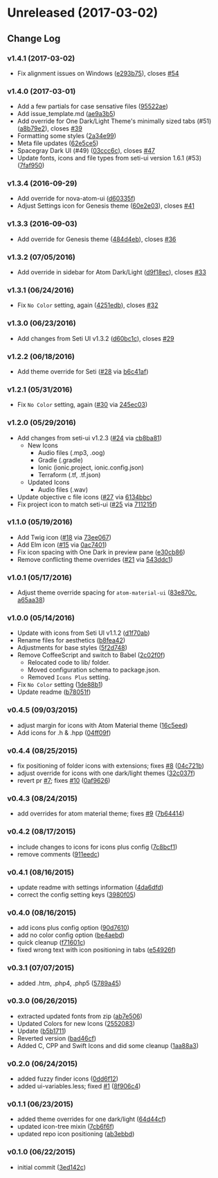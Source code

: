 <a name="Unreleased"></a>
# Unreleased (2017-03-02)




## Change Log

### v1.4.1 (2017-03-02)

- Fix alignment issues on Windows ([e293b75](https://github.com/wyze/atom-seti-icons/commit/e293b75)), closes [#54](https://github.com/wyze/atom-seti-icons/issues/54)

### v1.4.0 (2017-03-01)

- Add a few partials for case sensative files ([95522ae](https://github.com/wyze/atom-seti-icons/commit/95522ae))
- Add issue_template.md ([ae9a3b5](https://github.com/wyze/atom-seti-icons/commit/ae9a3b5))
- Add override for One Dark/Light Theme's minimally sized tabs (#51) ([a8b79e2](https://github.com/wyze/atom-seti-icons/commit/a8b79e2)), closes [#39](https://github.com/wyze/atom-seti-icons/issues/39)
- Formatting some styles ([2a34e99](https://github.com/wyze/atom-seti-icons/commit/2a34e99))
- Meta file updates ([62e5ce5](https://github.com/wyze/atom-seti-icons/commit/62e5ce5))
- Spacegray Dark UI (#49) ([03ccc6c](https://github.com/wyze/atom-seti-icons/commit/03ccc6c)), closes [#47](https://github.com/wyze/atom-seti-icons/issues/47)
- Update fonts, icons and file types from seti-ui version 1.6.1 (#53) ([7faf950](https://github.com/wyze/atom-seti-icons/commit/7faf950))

### v1.3.4 (2016-09-29)

- Add override for nova-atom-ui ([d60335f](https://github.com/wyze/atom-seti-icons/commit/d60335f))
- Adjust Settings icon for Genesis theme ([60e2e03](https://github.com/wyze/atom-seti-icons/commit/60e2e03)), closes [#41](https://github.com/wyze/atom-seti-icons/issues/41)

### v1.3.3 (2016-09-03)
- Add override for Genesis theme ([484d4eb](https://github.com/wyze/atom-seti-icons/commit/484d4eb)), closes [#36](https://github.com/wyze/atom-seti-icons/issues/36)

### v1.3.2 (07/05/2016)
- Add override in sidebar for Atom Dark/Light ([d9f18ec](https://github.com/wyze/atom-seti-icons/commit/d9f18ec)), closes [#33](https://github.com/wyze/atom-seti-icons/issues/33)

### v1.3.1 (06/24/2016)
- Fix `No Color` setting, again ([4251edb](https://github.com/wyze/atom-seti-icons/commit/4251edb)), closes [#32](https://github.com/wyze/atom-seti-icons/issues/32)

### v1.3.0 (06/23/2016)
- Add changes from Seti UI v1.3.2 ([d60bc1c](https://github.com/wyze/atom-seti-icons/commit/d60bc1c)), closes [#29](https://github.com/wyze/atom-seti-icons/issues/29)

### v1.2.2 (06/18/2016)
- Add theme override for Seti ([#28](https://github.com/wyze/atom-seti-icons/issues/28) via [b6c41af](https://github.com/wyze/atom-seti-icons/commit/b6c41af9bed2590227f0828daa394a203c0c52ca))

### v1.2.1 (05/31/2016)
- Fix `No Color` setting, again ([#30](https://github.com/wyze/atom-seti-icons/issues/30) via [245ec03](https://github.com/wyze/atom-seti-icons/commit/245ec03d239738cd5ce9a22308576a7113fc7d57))

### v1.2.0 (05/29/2016)
- Add changes from seti-ui v1.2.3 ([#24](https://github.com/wyze/atom-seti-icons/issues/24) via [cb8ba81](https://github.com/wyze/atom-seti-icons/commit/cb8ba819ecd9c4b9cf458e0576b0259453f5468a))
  - New Icons
    - Audio files (.mp3, .oog)
    - Gradle (.gradle)
    - Ionic (ionic.project, ionic.config.json)
    - Terraform (.tf, .tf.json)
  - Updated Icons
    - Audio files (.wav)
- Update objective c file icons ([#27](https://github.com/wyze/atom-seti-icons/pull/27) via [6134bbc](https://github.com/wyze/atom-seti-icons/commit/6134bbc2edfbeba68aece38dc8e122b9da82ef70))
- Fix project icon to match seti-ui ([#25](https://github.com/wyze/atom-seti-icons/issues/25) via [711215f](https://github.com/wyze/atom-seti-icons/commit/711215fdf3ca5c570c36c992448230cfe908eefa))

### v1.1.0 (05/19/2016)
- Add Twig icon ([#18](https://github.com/wyze/atom-seti-icons/issues/18) via [73ee067](https://github.com/wyze/atom-seti-icons/commit/73ee0679421a8553626a010f2b25b952ffeae774))
- Add Elm icon ([#15](https://github.com/wyze/atom-seti-icons/issues/15) via [0ac7401](https://github.com/wyze/atom-seti-icons/commit/0ac74018bd0627f12db135107c3367a8f5a29b17))
- Fix icon spacing with One Dark in preview pane ([e30cb86]())
- Remove conflicting theme overrides ([#21](https://github.com/wyze/atom-seti-icons/issues/21) via [543ddc1](https://github.com/wyze/atom-seti-icons/commit/543ddc193c537911b30ce5ce8a6d512253f575df))

### v1.0.1 (05/17/2016)
- Adjust theme override spacing for `atom-material-ui` ([83e870c](https://github.com/wyze/atom-seti-icons/commit/83e870cf58473f53db16cc44a3080d75603e3b2b), [a65aa38](https://github.com/wyze/atom-seti-icons/commit/a65aa38c424ac4b3102ec7eb6a5e141eaa740aa9))

### v1.0.0 (05/14/2016)
- Update with icons from Seti UI v1.1.2 ([d1f70ab](https://github.com/wyze/atom-seti-icons/commit/d1f70abce06b5c9e78e5a35d155865936642c2d4))
- Rename files for aesthetics ([b8fea42](https://github.com/wyze/atom-seti-icons/commit/b8fea4211ee1307e46d526dde3963af0e41fb30a))
- Adjustments for base styles ([5f2d748](https://github.com/wyze/atom-seti-icons/commit/5f2d7487571ae7ae3341dc72e613dde77bfe8d6b))
- Remove CoffeeScript and switch to Babel ([2c02f0f](https://github.com/wyze/atom-seti-icons/commit/2c02f0f8195626abf7fc5f8ca165a093ffd23d89))
  - Relocated code to lib/ folder.
  - Moved configuration schema to package.json.
  - Removed `Icons Plus` setting.
- Fix `No Color` setting ([1de88b1](https://github.com/wyze/atom-seti-icons/commit/1de88b144c2f1881ee92d43df6056bddf1a4b171))
- Update readme ([b78051f](https://github.com/wyze/atom-seti-icons/commit/b78051f065479aa506f9d063c8560a34358e76ab))

### v0.4.5 (09/03/2015)
- adjust margin for icons with Atom Material theme ([16c5eed](https://github.com/wyze/atom-seti-icons/commit/16c5eedd3691c27f07f056b00afba72d755c4261))
- Add icons for .h & .hpp ([04ff09f](https://github.com/wyze/atom-seti-icons/commit/04ff09fc70ab563910b7cdaedc68e4c72da98e9b))

### v0.4.4 (08/25/2015)
- fix positioning of folder icons with extensions; fixes [#8](https://github.com/wyze/atom-seti-icons/pull/8) ([04c721b](https://github.com/wyze/atom-seti-icons/commit/04c721ba8955d40d42eb490c14ec90a3ef2ce786))
- adjust override for icons with one dark/light themes ([32c037f](https://github.com/wyze/atom-seti-icons/commit/32c037fa94df3abf9af5f02514136f1690dc4bfe))
- revert pr [#7](https://github.com/wyze/atom-seti-icons/pull/7); fixes [#10](https://github.com/wyze/atom-seti-icons/pull/10) ([0af9626](https://github.com/wyze/atom-seti-icons/commit/0af96267e9c1ad8112fefbef2af67460d1c159f5))

### v0.4.3 (08/24/2015)
- add overrides for atom material theme; fixes [#9](https://github.com/wyze/atom-seti-icons/pull/9) ([7b64414](https://github.com/wyze/atom-seti-icons/commit/7b64414d42431fe132515ef000d9950c2aec6714))

### v0.4.2 (08/17/2015)
- include changes to icons for icons plus config ([7c8bcf1](https://github.com/wyze/atom-seti-icons/commit/7c8bcf1dcf79b837887b274594a9b3b24488980c))
- remove comments ([911eedc](https://github.com/wyze/atom-seti-icons/commit/911eedca717e9885d62a9eb594483c0a5c44891c))

### v0.4.1 (08/16/2015)
- update readme with settings information ([4da6dfd](https://github.com/wyze/atom-seti-icons/commit/4da6dfd885bf8d9c747737a43a9fc1f4fb306708))
- correct the config setting keys ([3980f05](https://github.com/wyze/atom-seti-icons/commit/3980f05fb56a3093a201bc9548e34a5f68e9edd2))

### v0.4.0 (08/16/2015)
- add icons plus config option ([90d7610](https://github.com/wyze/atom-seti-icons/commit/90d76101c688e648d2daf69940907fbbf17b7005))
- add no color config option ([be4aebd](https://github.com/wyze/atom-seti-icons/commit/be4aebd7490ac2ab1668cc4feea7a514b957fde9))
- quick cleanup ([f71601c](https://github.com/wyze/atom-seti-icons/commit/f71601c97887f2da4906d864282ca41be789996c))
- fixed wrong text with icon positioning in tabs ([e54926f](https://github.com/wyze/atom-seti-icons/commit/e54926fa9ce9bce9fbfd623efc9b4fe8d1413a46))

### v0.3.1 (07/07/2015)
- added .htm, .php4, .php5 ([5789a45](https://github.com/wyze/atom-seti-icons/commit/5789a45a798c293344a851430ccc8b1ea0e64074))

### v0.3.0 (06/26/2015)
- extracted updated fonts from zip ([ab7e506](https://github.com/wyze/atom-seti-icons/commit/ab7e506fae3c31801810a52be4e46e7f047888a9))
- Updated Colors for new Icons ([2552083](https://github.com/wyze/atom-seti-icons/commit/2552083bdca375dddd85d3b4f37c6c479fb5a574))
- Update ([b5b1711](https://github.com/wyze/atom-seti-icons/commit/b5b17115c7e39428a4da2ecc42260887dc03d9b6))
- Reverted version ([bad46cf](https://github.com/wyze/atom-seti-icons/commit/bad46cf787d89a8cc1670135ac05eca2b828a123))
- Added C, CPP and Swift Icons and did some cleanup ([1aa88a3](https://github.com/wyze/atom-seti-icons/commit/1aa88a3f745e1f549af34d675aec92ddff7162ac))

### v0.2.0 (06/24/2015)
- added fuzzy finder icons ([0dd6f12](https://github.com/wyze/atom-seti-icons/commit/0dd6f123b254fd14720f9b5e56825cd41b1f6e38))
- added ui-variables.less; fixed [#1](https://github.com/wyze/atom-seti-icons/pull/1) ([8f906c4](https://github.com/wyze/atom-seti-icons/commit/8f906c414a1757c344839264e130bd42abea07f0))

### v0.1.1 (06/23/2015)
- added theme overrides for one dark/light ([64d44cf](https://github.com/wyze/atom-seti-icons/commit/64d44cfc740e5696cc06c1fb66a5d5b8f2bc9f7b))
- updated icon-tree mixin ([7cb6f6f](https://github.com/wyze/atom-seti-icons/commit/7cb6f6f9fa74f7c313c47fee8bb2f70649d0e992))
- updated repo icon positioning ([ab3ebbd](https://github.com/wyze/atom-seti-icons/commit/ab3ebbd8faf9bbd65ac60767d5ad5213ec61f029))

### v0.1.0 (06/22/2015)
- initial commit ([3ed142c](https://github.com/wyze/atom-seti-icons/commit/3ed142c5f71f9e7806a933d6e940316f5a2f47e7))
